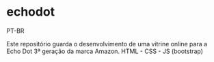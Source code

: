# echodot
PT-BR

Este repositório guarda o desenvolvimento de uma vitrine online para a Echo Dot 3ª geração da marca Amazon. 
HTML - CSS - JS (bootstrap)

